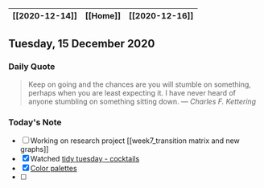 | [[2020-12-14]] | [[Home]] | [[2020-12-16]] |
| :-: | :-: | :-: |

## Tuesday, 15 December 2020

### Daily Quote
> Keep on going and the chances are you will stumble on something, perhaps when you are least expecting it. I have never heard of anyone stumbling on something sitting down.
> &mdash; <cite>Charles F. Kettering</cite>

### Today's Note

- [ ] Working on research project [[week7_transition matrix and new graphs]]
- [x] Watched [tidy tuesday  - cocktails](https://www.youtube.com/watch?v=kHFmtKCI_F4)
- [x] [Color palettes](https://coolors.co/palettes/popular)
- [ ] 